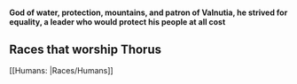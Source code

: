 #### God of water, protection, mountains, and patron of Valnutia, he strived for equality, a leader who would protect his people at all cost  

## Races that worship Thorus  

[[Humans: |Races/Humans]]